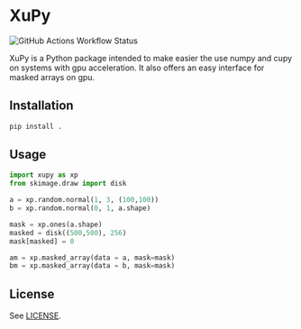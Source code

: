 # XuPy
![GitHub Actions Workflow Status](https://img.shields.io/github/actions/workflow/status/pietroferraiuolo/XuPy/python-test.yaml)

XuPy is a Python package intended to make easier the use numpy and cupy on systems with gpu acceleration.
It also offers an easy interface for masked arrays on gpu.

## Installation

```bash
pip install .
```

## Usage

```python
import xupy as xp
from skimage.draw import disk

a = xp.random.normal(1, 3, (100,100))
b = xp.random.normal(0, 1, a.shape)

mask = xp.ones(a.shape)
masked = disk((500,500), 256)
mask[masked] = 0

am = xp.masked_array(data = a, mask=mask)
bm = xp.masked_array(data = b, mask=mask)
```

## License

See [LICENSE](LICENSE).
